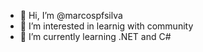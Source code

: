 - 👋 Hi, I’m @marcospfsilva
- 👀 I’m interested in learnig with community
- 🌱 I’m currently learning .NET and C#

<!---
marcospfsilva/marcospfsilva is a ✨ special ✨ repository because its `README.md` (this file) appears on your GitHub profile.
You can click the Preview link to take a look at your changes.
--->
